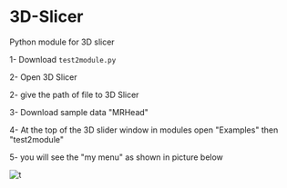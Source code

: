 # 3D-Slicer
Python module for 3D slicer


1- Download `test2module.py`

2- Open 3D Slicer

2- give the path of file to 3D Slicer

3- Download sample data  "MRHead"

4- At the top of the 3D slider window in modules open "Examples" then "test2module"

5- you will see the "my menu" as shown in picture below


![t]()

